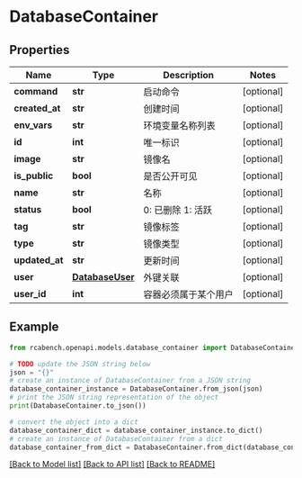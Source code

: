 # DatabaseContainer


## Properties

Name | Type | Description | Notes
------------ | ------------- | ------------- | -------------
**command** | **str** | 启动命令 | [optional] 
**created_at** | **str** | 创建时间 | [optional] 
**env_vars** | **str** | 环境变量名称列表 | [optional] 
**id** | **int** | 唯一标识 | [optional] 
**image** | **str** | 镜像名 | [optional] 
**is_public** | **bool** | 是否公开可见 | [optional] 
**name** | **str** | 名称 | [optional] 
**status** | **bool** | 0: 已删除 1: 活跃 | [optional] 
**tag** | **str** | 镜像标签 | [optional] 
**type** | **str** | 镜像类型 | [optional] 
**updated_at** | **str** | 更新时间 | [optional] 
**user** | [**DatabaseUser**](DatabaseUser.md) | 外键关联 | [optional] 
**user_id** | **int** | 容器必须属于某个用户 | [optional] 

## Example

```python
from rcabench.openapi.models.database_container import DatabaseContainer

# TODO update the JSON string below
json = "{}"
# create an instance of DatabaseContainer from a JSON string
database_container_instance = DatabaseContainer.from_json(json)
# print the JSON string representation of the object
print(DatabaseContainer.to_json())

# convert the object into a dict
database_container_dict = database_container_instance.to_dict()
# create an instance of DatabaseContainer from a dict
database_container_from_dict = DatabaseContainer.from_dict(database_container_dict)
```
[[Back to Model list]](../README.md#documentation-for-models) [[Back to API list]](../README.md#documentation-for-api-endpoints) [[Back to README]](../README.md)


